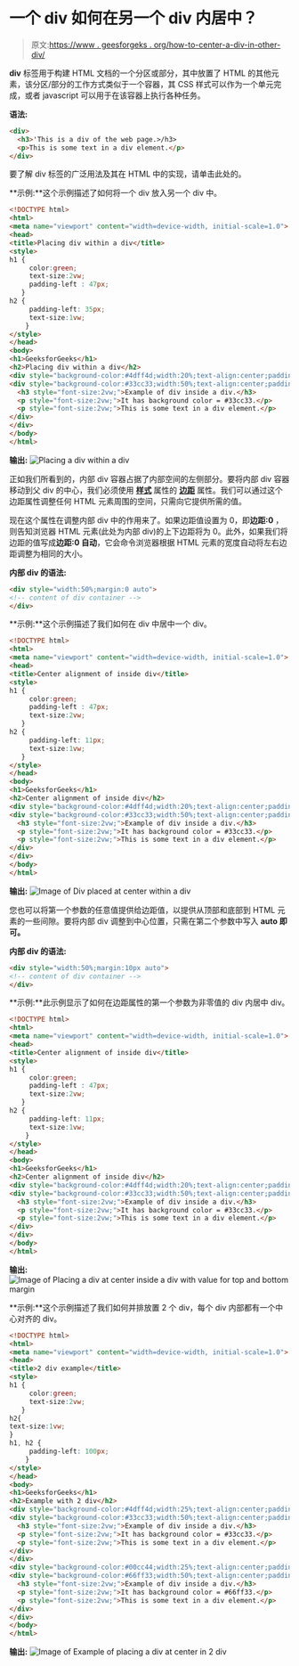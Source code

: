 # 一个 div 如何在另一个 div 内居中？

> 原文:[https://www . geesforgeks . org/how-to-center-a-div-in-other-div/](https://www.geeksforgeeks.org/how-to-center-a-div-within-another-div/)

**div** 标签用于构建 HTML 文档的一个分区或部分，其中放置了 HTML 的其他元素，该分区/部分的工作方式类似于一个容器，其 CSS 样式可以作为一个单元完成，或者 javascript 可以用于在该容器上执行各种任务。

**语法:**

```html
<div>
  <h3>'This is a div of the web page.>/h3>
  <p>This is some text in a div element.</p>
</div>

```

要了解 div 标签的广泛用法及其在 HTML 中的实现，请单击此处的。

**示例:**这个示例描述了如何将一个 div 放入另一个 div 中。

```html
<!DOCTYPE html>
<html>
<meta name="viewport" content="width=device-width, initial-scale=1.0">
<head>
<title>Placing div within a div</title>
<style>
h1 { 
     color:green;
     text-size:2vw;
     padding-left : 47px; 
   }
h2 { 
     padding-left: 35px;
     text-size:1vw; 
    } 
</style> 
</head>
<body>
<h1>GeeksforGeeks</h1> 
<h2>Placing div within a div</h2>
<div style="background-color:#4dff4d;width:20%;text-align:center;padding:7px;">
<div style="background-color:#33cc33;width:50%;text-align:center;padding:2px;">
  <h3 style="font-size:2vw;">Example of div inside a div.</h3>
  <p style="font-size:2vw;">It has background color = #33cc33.</p>
  <p style="font-size:2vw;">This is some text in a div element.</p>
</div>
</div>
</body>
</html>
```

**输出:**
![Placing a div within a div](img/4b54dd4c7648efc011f19902dab3080b.png)

正如我们所看到的，内部 div 容器占据了内部空间的左侧部分。要将内部 div 容器移动到父 div 的中心，我们必须使用 **[样式](https://www.geeksforgeeks.org/html-style-attribute/)** 属性的 **[边距](https://www.geeksforgeeks.org/css-margins-padding/)** 属性。我们可以通过这个边距属性调整任何 HTML 元素周围的空间，只需向它提供所需的值。

现在这个属性在调整内部 div 中的作用来了。如果边距值设置为 0，即**边距:0** ，则告知浏览器 HTML 元素(此处为内部 div)的上下边距将为 0。此外，如果我们将边距的值写成**边距:0 自动**，它会命令浏览器根据 HTML 元素的宽度自动将左右边距调整为相同的大小。

**内部 div 的语法:**

```html
<div style="width:50%;margin:0 auto">
<!-- content of div container -->
</div>

```

**示例:**这个示例描述了我们如何在 div 中居中一个 div。

```html
<!DOCTYPE html>
<html>
<meta name="viewport" content="width=device-width, initial-scale=1.0">
<head>
<title>Center alignment of inside div</title>
<style>
h1 { 
     color:green;
     padding-left : 47px;
     text-size:2vw; 
   } 
h2 { 
     padding-left: 11px;
     text-size:1vw; 
   }
</style> 
</head>
<body>
<h1>GeeksforGeeks</h1> 
<h2>Center alignment of inside div</h2>
<div style="background-color:#4dff4d;width:20%;text-align:center;padding:7px;">
<div style="background-color:#33cc33;width:50%;text-align:center;padding:2px;margin:0 auto">
  <h3 style="font-size:2vw;">Example of div inside a div.</h3>
  <p style="font-size:2vw;">It has background color = #33cc33.</p>
  <p style="font-size:2vw;">This is some text in a div element.</p>
</div>
</div>
</body>
</html>
```

**输出:**
![Image of Div placed at center within a div](img/c35044dc46547dd9664cc63d6a9c0000.png)

您也可以将第一个参数的任意值提供给边距值，以提供从顶部和底部到 HTML 元素的一些间隙。要将内部 div 调整到中心位置，只需在第二个参数中写入 **auto 即可。**

**内部 div 的语法:**

```html
<div style="width:50%;margin:10px auto">
<!-- content of div container -->
</div>
```

**示例:**此示例显示了如何在边距属性的第一个参数为非零值的 div 内居中 div。

```html
<!DOCTYPE html>
<html>
<meta name="viewport" content="width=device-width, initial-scale=1.0">
<head>
<title>Center alignment of inside div</title>
<style>
h1 { 
     color:green;
     padding-left : 47px;
     text-size:2vw; 
   } 
h2 { 
     padding-left: 11px;
     text-size:1vw; 
    }
</style> 
</head>
<body>
<h1>GeeksforGeeks</h1> 
<h2>Center alignment of inside div</h2>
<div style="background-color:#4dff4d;width:20%;text-align:center;padding:7px;">
<div style="background-color:#33cc33;width:50%;text-align:center;padding:2px;margin:10px auto">
  <h3 style="font-size:2vw;">Example of div inside a div.</h3>
  <p style="font-size:2vw;">It has background color = #33cc33.</p>
  <p style="font-size:2vw;">This is some text in a div element.</p>
</div>
</div>
</body>
</html>
```

**输出:**
![Image of Placing a div at center inside a div with value for top and bottom margin](img/8c254b4073b0eb15eb78c0b39b31df6b.png)

**示例:**这个示例描述了我们如何并排放置 2 个 div，每个 div 内部都有一个中心对齐的 div。

```html
<!DOCTYPE html>
<html>
<meta name="viewport" content="width=device-width, initial-scale=1.0">
<head> 
<title>2 div example</title>
<style>
h1 { 
     color:green;
     text-size:2vw; 
   }
h2{
text-size:1vw;
} 
h1, h2 { 
     padding-left: 100px; 
    }
</style> 
</head> 
<body>
<h1>GeeksforGeeks</h1> 
<h2>Example with 2 div</h2>
<div style="background-color:#4dff4d;width:25%;text-align:center;padding:7px;float:left;">
<div style="background-color:#33cc33;width:50%;text-align:center;padding:2px;margin:0 auto">
  <h3 style="font-size:2vw;">Example of div inside a div.</h3>
  <p style="font-size:2vw;">It has background color = #33cc33.</p>
  <p style="font-size:2vw;">This is some text in a div element.</p>
</div>
</div>
<div style="background-color:#00cc44;width:25%;text-align:center;padding:7px;float:left;">
<div style="background-color:#66ff33;width:50%;text-align:center;padding:2px;margin:0 auto">
  <h3 style="font-size:2vw;">Example of div inside a div.</h3>
  <p style="font-size:2vw;">It has background color = #66ff33.</p>
  <p style="font-size:2vw;">This is some text in a div element.</p>
</div>
</div>
</body>
</html>
```

**输出:**
![Image of Example of placing a div at center in 2 div ](img/04875a9edc4a4af89f90c24cac63a1a4.png)